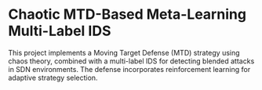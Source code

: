 
# Chaotic MTD-Based Meta-Learning Multi-Label IDS

This project implements a Moving Target Defense (MTD) strategy using chaos theory, combined with a multi-label IDS for detecting blended attacks in SDN environments. The defense incorporates reinforcement learning for adaptive strategy selection.
